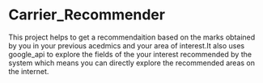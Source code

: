 # Carrier_Recommender

This project helps to get a recommendaition based on the marks obtained by you in your previous acedmics and your area of interest.It also uses google_api to explore the fields of the your interest recommended by the system which means you can directly explore the recommended areas on the internet. 
